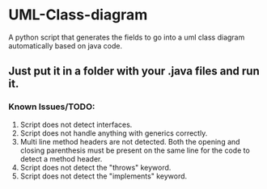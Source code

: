 # UML-Class-diagram
A python script that generates the fields to go into a uml class diagram automatically based on java code.

Just put it in a folder with your .java files and run it.
---
### Known Issues/TODO:
1. Script does not detect interfaces.
2. Script does not handle anything with generics correctly.
3. Multi line method headers are not detected.  Both the opening and closing parenthesis must be present on the same line for the code to detect a method header.
4. Script does not detect the "throws" keyword.
5. Script does not detect the "implements" keyword.
